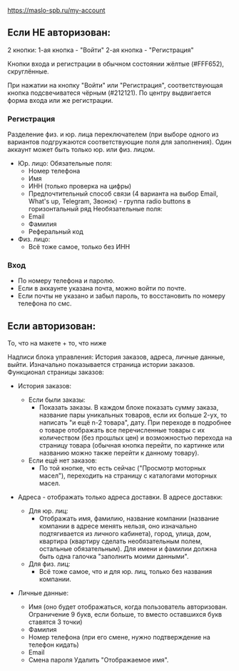 https://maslo-spb.ru/my-account
## Если НЕ авторизован:
2 кнопки:
1-ая кнопка - "Войти"
2-ая кнопка - "Регистрация"

Кнопки входа и регистрации в обычном состоянии жёлтые (#FFF652), скруглённые.

При нажатии на кнопку "Войти" или "Регистрация", соответствующая кнопка подсвечиватеся чёрным (#212121). По центру выдвигается форма входа или же регистрации.
### Регистрация

Разделение физ. и юр. лица переключателем (при выборе одного из вариантов подгружаются соответствующие поля для заполнения). Один аккаунт может быть только юр. или физ. лицом.
- Юр. лицо:
	Обязательные поля:
	- Номер телефона
	- Имя
	- ИНН (только проверка на цифры)
	- Предпочтительный способ связи (4 варианта на выбор Email, What's up, Telegram, Звонок) - группа radio buttons в горизонтальный ряд 
	Необязательные поля:
	- Email
	- Фамилия
	- Реферальный код
- Физ. лицо:
	- Всё тоже самое, только без ИНН

### Вход

- По номеру телефона и паролю. 
- Если в аккаунте указана почта, можно войти по почте.
- Если почты не указано и забыл пароль, то восстановить по номеру телефона по смс.
## Если авторизован:
То, что на макете + то, что ниже

Надписи блока управления: История заказов, адреса, личные данные, выйти.
Изначально показывается страница истории заказов.
Функционал страницы заказов:
- История заказов:
	- Если были заказы:
		- Показать заказы. В каждом блоке показать сумму заказа, название пары уникальных товаров, если их больше 2-ух, то написать "и ещё n-2 товара", дату. При переходе в подробнее о товаре отображать все перечисленные товары с их количеством (без прошлых цен) и возможностью перехода на страницу товара (обычная кнопка перейти, по картинке или названию можно также перейти к данному товару).
	- Если ещё нет заказов:
		 - По той кнопке, что есть сейчас ("Просмотр моторных масел"), переходить на страницу с каталогами моторных масел.

- Адреса - отображать только адреса доставки. В адресе доставки:
	- Для юр. лиц:
		- Отображать имя, фамилию, название компании (название компании в адресе менять нельзя, оно изначально подтягивается из личного кабинета), город, улица, дом, квартира (квартиру сделать необязательным полем, остальные обязательным). Для имени и фамилии должна быть одна галочка "заполнить моими данными".
	 - Для физ. лиц:
		 - Всё тоже самое, что и для юр. лиц, только без названия компании.

- Личные данные:
	- Имя (оно будет отображаться, когда пользователь авторизован. Ограничение 9 букв, если больше, то вместо оставшихся букв ставятся 3 точки)
	- Фамилия
	- Номер телефона (при его смене, нужно подтверждение на телефон кидать)
	- Email
	- Смена пароля
	Удалить "Отображаемое имя".

